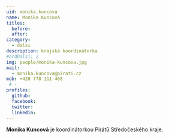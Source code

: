 ```yaml
---
uid: monika.kuncova
name: Monika Kuncová
titles: 
  before: 
  after: 
category:
  - dalsi
description: krajská koordinátorka
#ordDalsi: 2
img: people/monika-kuncova.jpg
mail:
  - monika.kuncova@pirati.cz
mob: +420 778 111 468
 # -
profiles:
  github:
  facebook:
  twitter:
  linkedin:
---
```

**Monika Kuncová** je koordinátorkou Pirátů Středočeského kraje.

